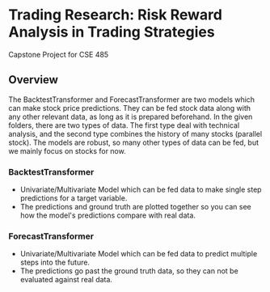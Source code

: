 # Trading Research: Risk Reward Analysis in Trading Strategies
Capstone Project for CSE 485

## Overview
The BacktestTransformer and ForecastTransformer are two models which can make stock price predictions. They can be fed stock data along with any other relevant data, as long as it is prepared beforehand. In the given folders, there are two types of data. The first type deal with technical analysis, and the second type combines the history of many stocks (parallel stock). The models are robust, so many other types of data can be fed, but we mainly focus on stocks for now.

### BacktestTransformer
- Univariate/Multivariate Model which can be fed data to make single step predictions for a target variable.
- The predictions and ground truth are plotted together so you can see how the model's predictions compare with real data.

### ForecastTransformer
- Univariate/Multivariate Model which can be fed data to predict multiple steps into the future.
- The predictions go past the ground truth data, so they can not be evaluated against real data.
